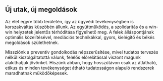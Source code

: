 ## Új utak, új megoldások

Az élet egyre több területén, így az ügyvédi tevékenységben is korszakváltás küszöbén állunk. Az együttműködés, a szolidaritás és a win-win helyzetek jelentős térhódítása figyelhető meg. A felek álláspontjának optimális közelítésével, mediációs technikákkal, gyors, kielégítő és békés megoldások születhetnek.

Missziónk a preventív gondolkodás népszerűsítése, mivel tudatos tervezés nélkül kiszolgáltatottá válunk, felelős előrelátással viszont magunk alakíthatjuk jövőnket. Hiszünk abban, hogy hosszútávon csak az átlátható, etikus és minden tevékenységet átható tudatosságon alapuló rendszerek maradhatnak működőképesek.
